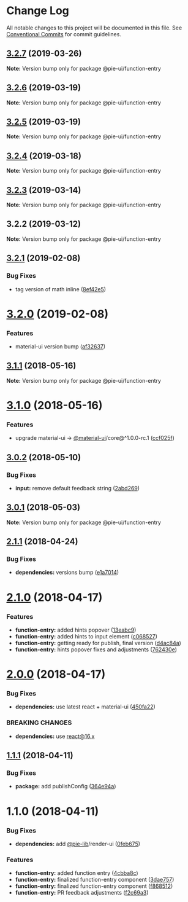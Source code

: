 # Change Log

All notable changes to this project will be documented in this file.
See [Conventional Commits](https://conventionalcommits.org) for commit guidelines.

## [3.2.7](https://github.com/pie-framework/pie-ui/compare/@pie-ui/function-entry@3.2.6...@pie-ui/function-entry@3.2.7) (2019-03-26)

**Note:** Version bump only for package @pie-ui/function-entry





## [3.2.6](https://github.com/pie-framework/pie-ui/compare/@pie-ui/function-entry@3.2.5...@pie-ui/function-entry@3.2.6) (2019-03-19)

**Note:** Version bump only for package @pie-ui/function-entry





## [3.2.5](https://github.com/pie-framework/pie-ui/compare/@pie-ui/function-entry@3.2.4...@pie-ui/function-entry@3.2.5) (2019-03-19)

**Note:** Version bump only for package @pie-ui/function-entry





## [3.2.4](https://github.com/pie-framework/pie-ui/compare/@pie-ui/function-entry@3.2.3...@pie-ui/function-entry@3.2.4) (2019-03-18)

**Note:** Version bump only for package @pie-ui/function-entry





## [3.2.3](https://github.com/pie-framework/pie-ui/compare/@pie-ui/function-entry@3.2.2...@pie-ui/function-entry@3.2.3) (2019-03-14)

**Note:** Version bump only for package @pie-ui/function-entry





## 3.2.2 (2019-03-12)

**Note:** Version bump only for package @pie-ui/function-entry





## [3.2.1](https://github.com/pie-framework/pie-ui/compare/@pie-ui/function-entry@3.2.0...@pie-ui/function-entry@3.2.1) (2019-02-08)


### Bug Fixes

* tag version of math inline ([8ef42e5](https://github.com/pie-framework/pie-ui/commit/8ef42e5))





# [3.2.0](https://github.com/pie-framework/pie-ui/compare/@pie-ui/function-entry@3.1.1...@pie-ui/function-entry@3.2.0) (2019-02-08)


### Features

* material-ui version bump ([af32637](https://github.com/pie-framework/pie-ui/commit/af32637))





<a name="3.1.1"></a>
## [3.1.1](https://github.com/pie-framework/pie-ui/compare/@pie-ui/function-entry@3.1.0...@pie-ui/function-entry@3.1.1) (2018-05-16)




**Note:** Version bump only for package @pie-ui/function-entry

<a name="3.1.0"></a>
# [3.1.0](https://github.com/pie-framework/pie-ui/compare/@pie-ui/function-entry@3.0.2...@pie-ui/function-entry@3.1.0) (2018-05-16)


### Features

* upgrade material-ui -> [@material-ui](https://github.com/material-ui)/core@^1.0.0-rc.1 ([ccf025f](https://github.com/pie-framework/pie-ui/commit/ccf025f))




<a name="3.0.2"></a>
## [3.0.2](https://github.com/pie-framework/pie-ui/compare/@pie-ui/function-entry@3.0.1...@pie-ui/function-entry@3.0.2) (2018-05-10)


### Bug Fixes

* **input:** remove default feedback string ([2abd269](https://github.com/pie-framework/pie-ui/commit/2abd269))




<a name="3.0.1"></a>
## [3.0.1](https://github.com/pie-framework/pie-ui/compare/@pie-ui/function-entry@3.0.0...@pie-ui/function-entry@3.0.1) (2018-05-03)




**Note:** Version bump only for package @pie-ui/function-entry

<a name="2.1.1"></a>
## [2.1.1](https://github.com/pie-framework/pie-ui/compare/@pie-ui/function-entry@2.1.0...@pie-ui/function-entry@2.1.1) (2018-04-24)


### Bug Fixes

* **dependencies:** versions bump ([e1a7014](https://github.com/pie-framework/pie-ui/commit/e1a7014))




<a name="2.1.0"></a>
# [2.1.0](https://github.com/pie-framework/pie-ui/compare/@pie-ui/function-entry@2.0.0...@pie-ui/function-entry@2.1.0) (2018-04-17)


### Features

* **function-entry:** added hints popover ([13eabc9](https://github.com/pie-framework/pie-ui/commit/13eabc9))
* **function-entry:** added hints to input element ([c068527](https://github.com/pie-framework/pie-ui/commit/c068527))
* **function-entry:** getting ready for publish, final version ([d4ac84a](https://github.com/pie-framework/pie-ui/commit/d4ac84a))
* **function-entry:** hints popover fixes and adjustments ([762430e](https://github.com/pie-framework/pie-ui/commit/762430e))




<a name="2.0.0"></a>

# [2.0.0](https://github.com/pie-framework/pie-ui/compare/@pie-ui/function-entry@1.1.1...@pie-ui/function-entry@2.0.0) (2018-04-17)

### Bug Fixes

* **dependencies:** use latest react + material-ui ([450fa22](https://github.com/pie-framework/pie-ui/commit/450fa22))

### BREAKING CHANGES

* **dependencies:** use react@16.x

<a name="1.1.1"></a>

## [1.1.1](https://github.com/pie-framework/pie-ui/compare/@pie-ui/function-entry@1.1.0...@pie-ui/function-entry@1.1.1) (2018-04-11)

### Bug Fixes

* **package:** add publishConfig ([364e94a](https://github.com/pie-framework/pie-ui/commit/364e94a))

<a name="1.1.0"></a>

# 1.1.0 (2018-04-11)

### Bug Fixes

* **dependencies:** add [@pie-lib](https://github.com/pie-lib)/render-ui ([0feb675](https://github.com/pie-framework/pie-ui/commit/0feb675))

### Features

* **function-entry:** added function entry ([4cbba8c](https://github.com/pie-framework/pie-ui/commit/4cbba8c))
* **function-entry:** finalized function-entry component ([3dae757](https://github.com/pie-framework/pie-ui/commit/3dae757))
* **function-entry:** finalized function-entry component ([f868512](https://github.com/pie-framework/pie-ui/commit/f868512))
* **function-entry:** PR feedback adjustments ([f2c69a3](https://github.com/pie-framework/pie-ui/commit/f2c69a3))
